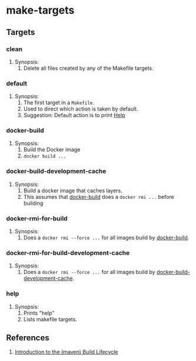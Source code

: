 # make-targets

## Targets

### clean

1. Synopsis:
    1. Delete all files created by any of the Makefile targets.

### default

1. Synopsis:
    1. The first target in a `Makefile`.
    1. Used to direct which action is taken by default.
    1. Suggestion: Default action is to print [Help](#help)

### docker-build

1. Synopsis:
    1. Build the Docker image
    1. `docker build ...`

### docker-build-development-cache

1. Synopsis:
    1. Build a docker image that caches layers.
    1. This assumes that [docker-build](#docker-build) does a `docker rmi ...` before building

### docker-rmi-for-build

1. Synopsis:
    1. Does a `docker rmi --force ...` for all images build by [docker-build](#docker-build).

### docker-rmi-for-build-development-cache

1. Synopsis:
    1. Does a `docker rmi --force ...` for all images build by [docker-build-development-cache](#docker-build-development-cache).

### help

1. Synopsis:
    1. Prints "help"
    1. Lists makefile targets.

## References

1. [Introduction to the (maven) Build Lifecycle](https://maven.apache.org/guides/introduction/introduction-to-the-lifecycle.html)

